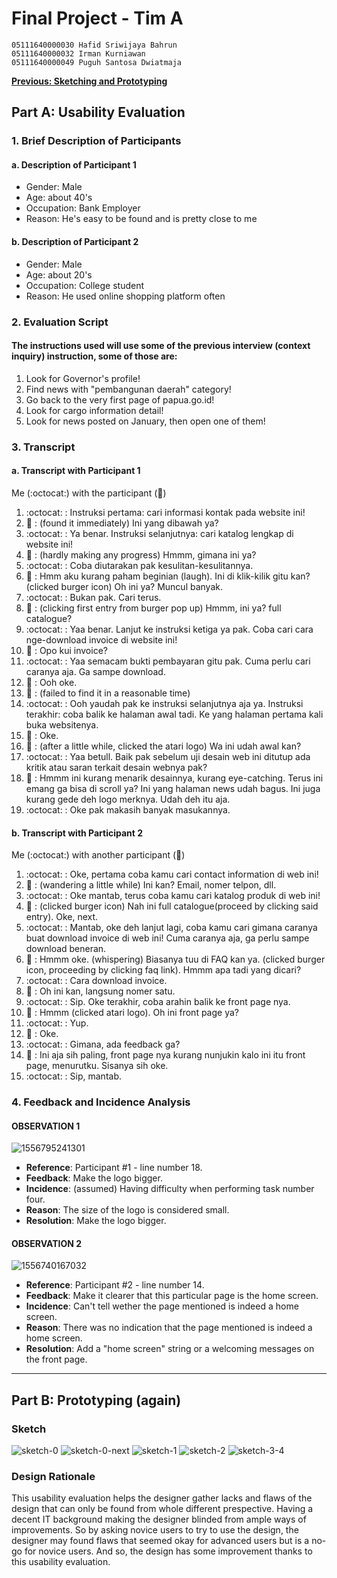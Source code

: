 # Final Project - Tim A

```
05111640000030 Hafid Sriwijaya Bahrun
05111640000032 Irman Kurniawan
05111640000049 Puguh Santosa Dwiatmaja
```

[**Previous: Sketching and Prototyping**](Sketching-and-prototyping.md)

## Part A: Usability Evaluation

### 1. Brief Description of Participants

#### a. Description of Participant 1
 - Gender: Male 
 - Age: about 40's
 - Occupation: Bank Employer 
 - Reason: He's easy to be found and is pretty close to me  

#### b. Description of Participant 2
 - Gender: Male
 - Age: about 20's
 - Occupation: College student
 - Reason: He used online shopping platform often
 
### 2. Evaluation Script
#### The instructions used will use some of the previous interview (context inquiry) instruction, some of those are:
 1. Look for Governor's profile!
 2. Find news with "pembangunan daerah" category!
 3. Go back to the very first page of papua.go.id!
 4. Look for cargo information detail!
 5. Look for news posted on January, then open one of them!
 
### 3. Transcript
#### a. Transcript with Participant 1
Me (:octocat:) with the participant (:moyai:)
 1.  :octocat:  : Instruksi pertama: cari informasi kontak pada website ini!
 2.  :moyai:     : (found it immediately) Ini yang dibawah ya?
 3.  :octocat:  : Ya benar. Instruksi selanjutnya: cari katalog lengkap di website ini!
 4.  :moyai:     : (hardly making any progress) Hmmm, gimana ini ya?
 5.  :octocat:  : Coba diutarakan pak kesulitan-kesulitannya.
 6.  :moyai:     : Hmm aku kurang paham beginian (laugh). Ini di klik-kilik gitu kan? (clicked burger icon) Oh ini ya? Muncul banyak.
 7.  :octocat:  : Bukan pak. Cari terus.
 8.  :moyai:     : (clicking first entry from burger pop up) Hmmm, ini ya? full catalogue?
 9.  :octocat:  : Yaa benar. Lanjut ke instruksi ketiga ya pak. Coba cari cara nge-download invoice di website ini!
 10. :moyai:     : Opo kui invoice?
 11. :octocat:  : Yaa semacam bukti pembayaran gitu pak. Cuma perlu cari caranya aja. Ga sampe download.
 12. :moyai:     : Ooh oke.
 13. :moyai:     : (failed to find it in a reasonable time)
 14. :octocat:  : Ooh yaudah pak ke instruksi selanjutnya aja ya. Instruksi terakhir: coba balik ke halaman awal tadi. Ke yang halaman pertama kali buka websitenya.
 15. :moyai:     : Oke.
 16. :moyai:     : (after a little while, clicked the atari logo) Wa ini udah awal kan?
 17. :octocat:  : Yaa betull. Baik pak sebelum uji desain web ini ditutup ada kritik atau saran terkait desain webnya pak?
 18. :moyai: : Hmmm ini kurang menarik desainnya, kurang eye-catching. Terus ini emang ga bisa di scroll ya? Ini yang halaman news udah bagus. Ini juga kurang gede deh logo merknya. Udah deh itu aja.
 19. :octocat: : Oke pak makasih banyak masukannya.

#### b. Transcript with Participant 2
Me (:octocat:) with another participant (:runner:)
1.  :octocat:  : Oke, pertama coba kamu cari contact information di web ini!
2.  :runner: : (wandering a little while) Ini kan? Email, nomer telpon, dll.
3. :octocat: : Oke mantab, terus coba kamu cari katalog produk di web ini!
4. :runner: : (clicked burger icon) Nah ini full catalogue(proceed by clicking said entry). Oke, next.
5. :octocat: : Mantab, oke deh lanjut lagi, coba kamu cari gimana caranya buat download invoice di web ini! Cuma caranya aja, ga perlu sampe download beneran.
6. :runner: : Hmmm oke. (whispering) Biasanya tuu di FAQ kan ya. (clicked burger icon, proceeding by clicking faq link). Hmmm apa tadi yang dicari?
7. :octocat: : Cara download invoice.
8. :runner: : Oh ini kan, langsung nomer satu.
9. :octocat: : Sip. Oke terakhir, coba arahin balik ke front page nya.
10. :runner: : Hmmm (clicked atari logo). Oh ini front page ya?
11. :octocat: : Yup.
12. :runner: : Oke.
13. :octocat: : Gimana, ada feedback ga?
14. :runner: : Ini aja sih paling, front page nya kurang nunjukin kalo ini itu front page, menurutku. Sisanya sih oke.
15. :octocat: : Sip, mantab.

### 4. Feedback and Incidence Analysis

#### OBSERVATION 1
![1556795241301](https://user-images.githubusercontent.com/32842793/57071641-4025e480-6d05-11e9-99f4-34587284e12c.jpg)

 - **Reference**: Participant #1 - line number 18.
 - **Feedback**: Make the logo bigger.
 - **Incidence**: (assumed) Having difficulty when performing task number four.
 - **Reason**: The size of the logo is considered small.
 - **Resolution**: Make the logo bigger.
 
 #### OBSERVATION 2
![1556740167032](https://user-images.githubusercontent.com/32842793/57039051-cac6ff00-6c85-11e9-8edd-56e673f61eda.jpg)

 - **Reference**: Participant #2 - line number 14.
 - **Feedback**: Make it clearer that this particular page is the home screen. 
 - **Incidence**: Can't tell wether the page mentioned is indeed a home screen.
 - **Reason**: There was no indication that the page mentioned is indeed a home screen.
 - **Resolution**: Add a "home screen" string or a welcoming messages on the front page. 
 
 ---

## Part B: Prototyping (again)
### Sketch

![sketch-0](https://user-images.githubusercontent.com/34650403/58158145-0a40a400-7ca4-11e9-9505-413a123f4dbd.jpg)
![sketch-0-next](https://user-images.githubusercontent.com/34650403/58158149-0c0a6780-7ca4-11e9-8345-cf8fa6f5f5bb.jpg)
![sketch-1](https://user-images.githubusercontent.com/34650403/58158217-31977100-7ca4-11e9-9d71-0ef397396d39.jpg)
![sketch-2](https://user-images.githubusercontent.com/34650403/58158216-30feda80-7ca4-11e9-9bce-d213de84f4dd.jpg)
![sketch-3-4](https://user-images.githubusercontent.com/34650403/58158215-30feda80-7ca4-11e9-9d0d-d51af8585c03.jpg)

### Design Rationale
This usability evaluation helps the designer gather lacks and flaws of the design that can only be found from whole different prespective. Having a decent IT background making the designer blinded from ample ways of improvements. So by asking novice users to try to use the design, the designer may found flaws that seemed okay for advanced users but is a no-go for novice users. And so, the design has some improvement thanks to this usability evaluation.
